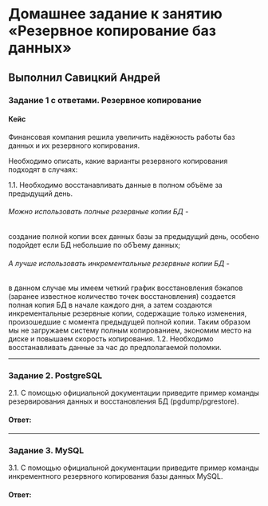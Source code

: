 # Домашнее задание к занятию «Резервное копирование баз данных»

## Выполнил Савицкий Андрей

### Задание 1 с ответами. Резервное копирование

#### Кейс
Финансовая компания решила увеличить надёжность работы баз данных и их резервного копирования. 

Необходимо описать, какие варианты резервного копирования подходят в случаях: 

1.1. Необходимо восстанавливать данные в полном объёме за предыдущий день.
###### Можно использовать полные резервные копии БД - 
 создание полной копии всех данных базы за предыдущий день, особено подойдет если БД небольшие по обЪему данных;
###### А лучше использовать инкрементальные резервные копии БД - 
 в данном случае мы имеем четкий график восстановления бэкапов (заранее известное количество точек восстановления) создается полная копия БД в начале каждого дня, а затем создаются инкрементальные резервные копии, содержащие только изменения, произошедшие с момента предыдущей полной копии. Таким образом мы не загружаем систему полным копированием, экономим место на диске и повышаем скорость копирования. 
1.2. Необходимо восстанавливать данные за час до предполагаемой поломки.



---

### Задание 2. PostgreSQL

2.1. С помощью официальной документации приведите пример команды резервирования данных и восстановления БД (pgdump/pgrestore).

#### Ответ:


---

### Задание 3. MySQL

3.1. С помощью официальной документации приведите пример команды инкрементного резервного копирования базы данных MySQL. 

#### Ответ:



